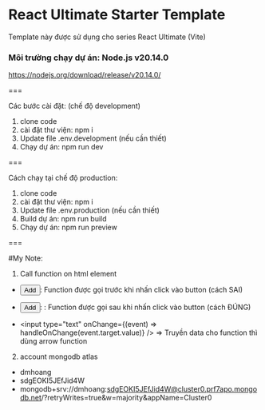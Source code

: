 # React Ultimate Starter Template
Template này được sử dụng cho series React Ultimate (Vite)

### Môi trường chạy dự án: Node.js v20.14.0
https://nodejs.org/download/release/v20.14.0/

===

Các bước cài đặt: (chế độ development)
1. clone code
2. cài đặt thư viện: npm i
3. Update file .env.development (nếu cần thiết)
4. Chạy dự án: npm run dev

===

Cách chạy tại chế độ production:
1. clone code
2. cài đặt thư viện: npm i
3. Update file .env.production (nếu cần thiết)
4. Build dự án: npm run build
5. Chạy dự án: npm run preview

===

#My Note:
1. Call function on html element
  - <button onClick={handleClick()}>Add</button>: Function được gọi trước khi nhấn click vào button (cách SAI)
  - <button onClick={handleClick}>Add</button>: : Function được gọi sau khi nhấn click vào button (cách ĐÚNG)

  - <input type="text" onChange={(event) => handleOnChange(event.target.value)} />
    => Truyền data cho function thì dùng arrow function


2. account mongodb atlas
  - dmhoang
  - sdgEOKI5JEfJid4W
  - mongodb+srv://dmhoang:sdgEOKI5JEfJid4W@cluster0.prf7apo.mongodb.net/?retryWrites=true&w=majority&appName=Cluster0